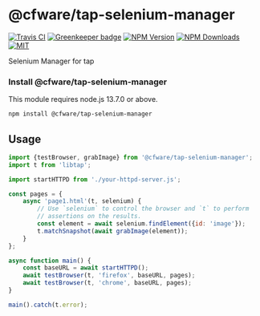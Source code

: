 # @cfware/tap-selenium-manager

[![Travis CI][travis-image]][travis-url]
[![Greenkeeper badge][gk-image]](https://greenkeeper.io/)
[![NPM Version][npm-image]][npm-url]
[![NPM Downloads][downloads-image]][downloads-url]
[![MIT][license-image]](LICENSE)

Selenium Manager for tap

### Install @cfware/tap-selenium-manager

This module requires node.js 13.7.0 or above.

```sh
npm install @cfware/tap-selenium-manager
```

## Usage

```js
import {testBrowser, grabImage} from '@cfware/tap-selenium-manager';
import t from 'libtap';

import startHTTPD from './your-httpd-server.js';

const pages = {
	async 'page1.html'(t, selenium) {
		// Use `selenium` to control the browser and `t` to perform
		// assertions on the results.
		const element = await selenium.findElement({id: 'image'});
		t.matchSnapshot(await grabImage(element));
	}
};

async function main() {
	const baseURL = await startHTTPD();
	await testBrowser(t, 'firefox', baseURL, pages);
	await testBrowser(t, 'chrome', baseURL, pages);
}

main().catch(t.error);
```


[npm-image]: https://img.shields.io/npm/v/@cfware/tap-selenium-manager.svg
[npm-url]: https://npmjs.org/package/@cfware/tap-selenium-manager
[travis-image]: https://travis-ci.org/cfware/tap-selenium-manager.svg?branch=master
[travis-url]: https://travis-ci.org/cfware/tap-selenium-manager
[gk-image]: https://badges.greenkeeper.io/cfware/tap-selenium-manager.svg
[downloads-image]: https://img.shields.io/npm/dm/@cfware/tap-selenium-manager.svg
[downloads-url]: https://npmjs.org/package/@cfware/tap-selenium-manager
[license-image]: https://img.shields.io/npm/l/@cfware/tap-selenium-manager.svg

